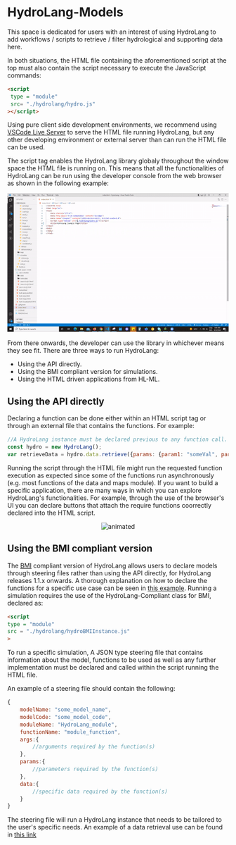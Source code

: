 # HydroLang-Models
This space is dedicated for users with an interest of using HydroLang to add workflows / scripts to retrieve / filter hydrological and supporting data here. 

In both situations, the HTML file containing the aforementioned script at the top must also contain the script necessary to execute the JavaScript commands:

```html
<script
 type = "module"
 src= "./hydrolang/hydro.js"
></script>
```
Using pure client side development environments, we recommend using [VSCode Live Server](https://marketplace.visualstudio.com/items?itemName=ritwickdey.LiveServer) to serve the HTML file running HydroLang, but any other developing environment or external server than can run the HTML file can be used.

The script tag enables the HydroLang library globaly throughout the window space the HTML file is running on. This means that all the functionalities of HydroLang can be run using the developer console from the web browser as shown in the following example:

<p align="center">
 <img src = "https://github.com/uihilab/HydroLang-Models/blob/main/data/img/hydroLang_api_demo.gif" alt="animated" size="60%" />
</p>

From there onwards, the developer can use the library in whichever means they see fit. There are three ways to run HydroLang: 

* Using the API directly.
* Using the BMI compliant version for simulations.
* Using the HTML driven applications from HL-ML.

## Using the API directly

Declaring a function can be done either within an HTML script tag or through an external file that contains the functions. For example:

```javascript
//A HydroLang instance must be declared previous to any function call.
const hydro = new HydroLang();
var retrieveData = hydro.data.retrieve({params: {param1: "someVal", param2: "someVal"}, args:{arg1: "someVal", arg2: "someVal"})
```

Running the script through the HTML file might run the requested function execution as expected since some of the functions run asynchronously (e.g. most functions of the data and maps module). If you want to build a specific application, there are many ways in which you can explore HydroLang's functionalities. For example, through the use of the browser's UI you can declare buttons that attach the require functions coorrectly declared into the HTML script.

<p align="center">
 <img src = "https://github.com/uihilab/HydroLang-Models/blob/main/data/img/hydroLang_UI_demo.gif" alt="animated" size="60%" />
</p>


## Using the BMI compliant version

The [BMI](https://csdms.colorado.edu/wiki/BMI) compliant version of HydroLang allows users to declare models through steering files rather than using the API directly, for HydroLang releases 1.1.x onwards. A thorough explanation on how to declare the functions for a specific use case can be seen in [this example](https://github.com/uihilab/HydroLang/tree/master/hydrolang/bmi-implementation). Running a simulation requires the use of the HydroLang-Compliant class for BMI, declared as:

```html
<script
type = "module"
src = "./hydrolang/hydroBMIInstance.js"
> 
```

To run a specific simulation, A JSON type steering file that contains information about the model, functions to be used as well as any further implementation must be declared and called within the script running the HTML file.

An example of a steering file should contain the following:

```javascript
{
    modelName: "some_model_name",
    modelCode: "some_model_code",
    moduleName: "HydroLang_module",
    functionName: "module_function",
    args:{
        //arguments required by the function(s)
    },
    params:{
        //parameters required by the function(s)
    },
    data:{
        //specific data required by the function(s)
    }
}
```

The steering file will run a HydroLang instance that needs to be tailored to the user's specific needs. An example of a data retrieval use can be found in [this link](https://github.com/uihilab/HydroLang/tree/master/hydrolang/bmi-implementation/case-study)